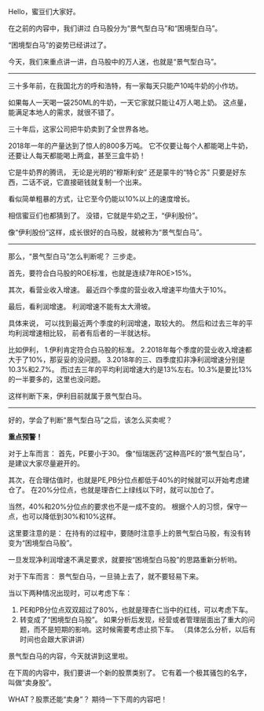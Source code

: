 <!--
 * @Author: XueBaBa
 * @Description: 文件描述~
 * @Date: 2020-12-14 16:56:14
 * @LastEditTime: 2020-12-14 17:43:11
 * @LastEditors: Do not edit
 * @FilePath: /books/pages/9-股票分类/景气白马股.md
-->


Hello，蜜豆们大家好。

在之前的内容中，我们讲过
白马股分为“景气型白马”和“困境型白马”。

 “困境型白马”的姿势已经讲过了。

今天，我们来重点讲一讲，白马股中的万人迷，也就是“景气型白马”。

---

三十多年前，在我国北方的呼和浩特，有一家每天只能产10吨牛奶的小作坊。

如果每人一天喝一袋250ML的牛奶，一天它家就只能让4万人喝上奶。
这点量，能满足本地人的需求，就很不错了。

三十年后，这家公司把牛奶卖到了全世界各地。

2018年一年的产量达到了惊人的800多万吨。
它不仅要让每个人都能喝上牛奶，还要让人每天都能喝上两盒，甚至三盒牛奶！

它是牛奶界的腾讯，
无论是光明的“穆斯利安”
还是蒙牛的“特仑苏”
只要是好东西，二话不说，它直接砸钱就复制一个出来。

看似简单粗暴的方式，让它至今仍能以10%以上的速度增长。

相信蜜豆们也都猜到了。
没错，它就是牛奶之王，“伊利股份”。

像“伊利股份”这样，成长很好的白马股，就被称为“景气型白马”。


---

那么，“景气型白马”怎么判断呢？
三步走。

首先，要符合白马股的ROE标准，也就是连续7年ROE>15%。

其次，看营业收入增速。
最近四个季度的营业收入增速平均值大于10%。

最后，看利润增速。
利润增速不能有太大滑坡。

具体来说，
可以找到最近两个季度的利润增速，取较大的。
然后和过去三年的平均利润增速相比较，
前者有后者的一半就达标。

比如伊利，
1.伊利肯定符合白马股的标准。
2.2018年每个季度的营业收入增速都大于了10%，那妥妥的没问题。
3.2018年的三、四季度扣非净利润增速分别是10.3%和2.7%。
而过去三年的平均利润增速大约是13%左右。10.3%是要比13%的一半要多的，这里也没问题。

这样判断下来，伊利目前就属于景气型白马。


---

好的，学会了判断“景气型白马”之后，该怎么买卖呢？

**重点预警！**

对于上车而言：
首先，PE要小于30。
像“恒瑞医药”这种高PE的“景气型白马”，是建议大家尽量避开的。

其次，在合理估值时，也就是PE,PB分位点都低于40%的时候就可以开始考虑建仓了。
在20%分位点，也就是理杏仁上绿线以下时，就可以加仓了。

当然，40%和20%分位点的要求也不是一成不变的。
根据个人的习惯，保守一点，也可以降低到30%和10%这样。

这里要注意的是：
在持有的过程中，要随时注意手上的景气型白马股，有没有转变为“困境型白马股”。

一旦发现净利润增速不满足要求，就要按“困境型白马股”的思路重新分析哟。

对于下车而言：
景气型白马，一旦骑上去了，就不要轻易下来。

当以下两种情况出现时，可以考虑下车：
1.	PE和PB分位点双双超过了80%，也就是理杏仁当中的红线，可以考虑下车。
2.	转变成了“困境型白马股”。
如果分析后发现，经营或者管理层面出了重大的问题，而不是短期的影响。这时候需要考虑止损下车。
（具体怎么分析，以后有时间也会跟大家讲讲）


景气型白马的内容，今天就讲到这里啦。

在下周的内容中，我们要讲一个新的股票类别了。
它有着一个极其骚包的名字，叫做“卖身股”。


WHAT？股票还能“卖身”？
期待一下下周的内容吧！